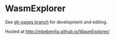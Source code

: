 # WasmExplorer

See [gh-pages branch](https://github.com/mbebenita/WasmExplorer/tree/gh-pages) for development and editing.


Hosted at http://mbebenita.github.io/WasmExplorer/

